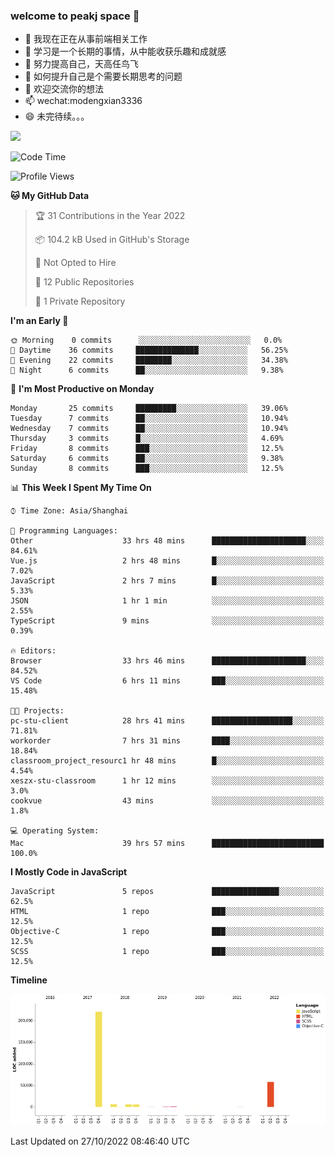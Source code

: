 ### welcome to peakj space 👋



- 🔭 我现在正在从事前端相关工作
- 🌱 学习是一个长期的事情，从中能收获乐趣和成就感
- 👯 努力提高自己，天高任鸟飞
- 🤔 如何提升自己是个需要长期思考的问题
- 💬 欢迎交流你的想法
- 📫 wechat:modengxian3336
- 😄 未完待续。。。

![](https://s2.ax1x.com/2019/06/28/ZKxc4J.jpg)

<!--START_SECTION:waka-->
![Code Time](http://img.shields.io/badge/Code%20Time-1%2C880%20hrs%2030%20mins-blue)

![Profile Views](http://img.shields.io/badge/Profile%20Views-0-blue)

**🐱 My GitHub Data** 

> 🏆 31 Contributions in the Year 2022
 > 
> 📦 104.2 kB Used in GitHub's Storage 
 > 
> 🚫 Not Opted to Hire
 > 
> 📜 12 Public Repositories 
 > 
> 🔑 1 Private Repository 
 > 
**I'm an Early 🐤** 

```text
🌞 Morning    0 commits      ░░░░░░░░░░░░░░░░░░░░░░░░░   0.0% 
🌆 Daytime    36 commits     ██████████████░░░░░░░░░░░   56.25% 
🌃 Evening    22 commits     ████████░░░░░░░░░░░░░░░░░   34.38% 
🌙 Night      6 commits      ██░░░░░░░░░░░░░░░░░░░░░░░   9.38%

```
📅 **I'm Most Productive on Monday** 

```text
Monday       25 commits     █████████░░░░░░░░░░░░░░░░   39.06% 
Tuesday      7 commits      ██░░░░░░░░░░░░░░░░░░░░░░░   10.94% 
Wednesday    7 commits      ██░░░░░░░░░░░░░░░░░░░░░░░   10.94% 
Thursday     3 commits      █░░░░░░░░░░░░░░░░░░░░░░░░   4.69% 
Friday       8 commits      ███░░░░░░░░░░░░░░░░░░░░░░   12.5% 
Saturday     6 commits      ██░░░░░░░░░░░░░░░░░░░░░░░   9.38% 
Sunday       8 commits      ███░░░░░░░░░░░░░░░░░░░░░░   12.5%

```


📊 **This Week I Spent My Time On** 

```text
⌚︎ Time Zone: Asia/Shanghai

💬 Programming Languages: 
Other                    33 hrs 48 mins      █████████████████████░░░░   84.61% 
Vue.js                   2 hrs 48 mins       █░░░░░░░░░░░░░░░░░░░░░░░░   7.02% 
JavaScript               2 hrs 7 mins        █░░░░░░░░░░░░░░░░░░░░░░░░   5.33% 
JSON                     1 hr 1 min          ░░░░░░░░░░░░░░░░░░░░░░░░░   2.55% 
TypeScript               9 mins              ░░░░░░░░░░░░░░░░░░░░░░░░░   0.39%

🔥 Editors: 
Browser                  33 hrs 46 mins      █████████████████████░░░░   84.52% 
VS Code                  6 hrs 11 mins       ███░░░░░░░░░░░░░░░░░░░░░░   15.48%

🐱‍💻 Projects: 
pc-stu-client            28 hrs 41 mins      ██████████████████░░░░░░░   71.81% 
workorder                7 hrs 31 mins       ████░░░░░░░░░░░░░░░░░░░░░   18.84% 
classroom_project_resourc1 hr 48 mins        █░░░░░░░░░░░░░░░░░░░░░░░░   4.54% 
xeszx-stu-classroom      1 hr 12 mins        ░░░░░░░░░░░░░░░░░░░░░░░░░   3.0% 
cookvue                  43 mins             ░░░░░░░░░░░░░░░░░░░░░░░░░   1.8%

💻 Operating System: 
Mac                      39 hrs 57 mins      █████████████████████████   100.0%

```

**I Mostly Code in JavaScript** 

```text
JavaScript               5 repos             ███████████████░░░░░░░░░░   62.5% 
HTML                     1 repo              ███░░░░░░░░░░░░░░░░░░░░░░   12.5% 
Objective-C              1 repo              ███░░░░░░░░░░░░░░░░░░░░░░   12.5% 
SCSS                     1 repo              ███░░░░░░░░░░░░░░░░░░░░░░   12.5%

```


**Timeline**

![Chart not found](https://raw.githubusercontent.com/PeakJ/PeakJ/master/charts/bar_graph.png) 


 Last Updated on 27/10/2022 08:46:40 UTC
<!--END_SECTION:waka-->
